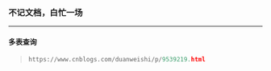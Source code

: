 ### 不记文档，白忙一场

------

#### 多表查询

> ```python
> https://www.cnblogs.com/duanweishi/p/9539219.html
> ```




